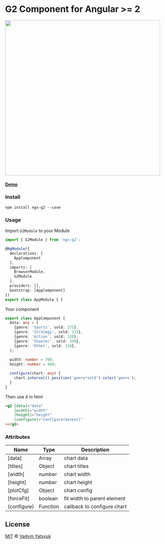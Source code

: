 # G2 Component for Angular >= 2

<img width="500" src="https://cloud.githubusercontent.com/assets/3748453/24840899/3a926fbe-1d77-11e7-910f-a9673cb754fa.png"/>

#### [Demo](https://vadimdez.github.io/ngx-g2/)

### Install

```
npm install ngx-g2 --save
```

### Usage

Import `G2Module` to your Module

```ts
import { G2Module } from 'ngx-g2';

@NgModule({
  declarations: [
    AppComponent
  ],
  imports: [
    BrowserModule,
    G2Module
  ],
  providers: [],
  bootstrap: [AppComponent]
})
export class AppModule { }
```

Your component
```ts
export class AppComponent {
  data: any = [
    {genre: 'Sports', sold: 275},
    {genre: 'Strategy', sold: 115},
    {genre: 'Action', sold: 120},
    {genre: 'Shooter', sold: 350},
    {genre: 'Other', sold: 150},
  ];
  
  width: number = 700;
  height: number = 400;

  configure(chart: any) {
    chart.interval().position('genre*sold').color('genre');
  }
}
```
Then use it in html

```html
<g2 [data]="data" 
    [width]="width"
    [height]="height"
    (configure)="configure($event)"
></g2>
```

### Attributes

| Name | Type | Description |
| --- | --- | --- |
| [data] | Array | chart data |
| [titles]| Object | chart titles |
| [width]| number | chart width |
| [height]| number | chart height |
| [plotCfg]| Object | chart config |
| [forceFit]| boolean | fit width to parent element |
| (configure)| Function | callback to configure chart |


## License

[MIT](https://tldrlegal.com/license/mit-license) © [Vadym Yatsyuk](https://github.com/vadimdez)
